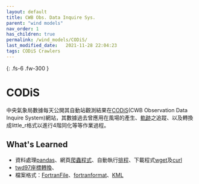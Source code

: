 ```yaml
---
layout: default
title: CWB Obs. Data Inquire Sys.
parent: "wind models"
nav_order: 1
has_children: true
permalink: /wind_models/CODiS/
last_modified_date:   2021-11-28 22:04:23
tags: CODiS Crawlers
---
```

<script id="_wauw3r">var _wau = _wau || []; _wau.push(["dynamic", "qz4i71adty", "w3r", "c4302bffffff", "small"]);</script><script async src="//waust.at/d.js"></script>
{: .fs-6 .fw-300 }

# CODiS

中央氣象局數據每天公開其自動站觀測結果在[CODiS](https://e-service.cwb.gov.tw/HistoryDataQuery/)(CWB Observation Data Inquire System)網站，其數據過去曾應用在風場的產生、[軌跡](https://github.com/sinotec2/cwb_Wind_Traj)之追蹤、以及轉換成little_r格式以進行4階同化等等作業過程。

## What's Learned

- 資料處理[pandas](https://hackmd.io/@wiimax/10-minutes-to-pandas)、網頁[爬蟲程式](https://www.crummy.com/software/BeautifulSoup/bs4/doc.zh/)、自動執行[排程](https://blog.gtwang.org/linux/linux-crontab-cron-job-tutorial-and-examples/)、下載程式[wget](https://blog.gtwang.org/linux/linux-wget-command-download-web-pages-and-files-tutorial-examples/)及[curl](https://blog.techbridge.cc/2019/02/01/linux-curl-command-tutorial/)
- [twd97座標轉換](https://pypi.org/project/twd97/)、
- 檔案格式：[FortranFile](https://docs.scipy.org/doc/scipy/reference/generated/scipy.io.FortranFile.html)、[fortranformat](https://pypi.org/project/fortranformat/)、[KML](https://en.wikipedia.org/wiki/Keyhole_Markup_Language)